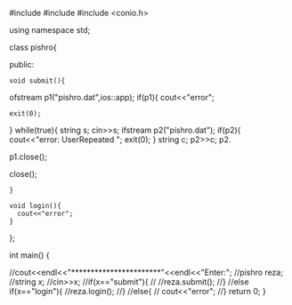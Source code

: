 #include <iostream>
#include <fstream>
#include <conio.h>

using namespace std;

class pishro{

public:

    void submit(){

   ofstream p1("pishro.dat",ios::app);
if(p1){
    cout<<"error";

    exit(0);
}
while(true){
string s;
cin>>s;
 ifstream p2("pishro.dat");
if(p2){
    cout<<"error: UserRepeated ";
       exit(0);
}
string c;
p2>>c;
p2.

p1.close();



close();

    }

    void login(){
      cout<<"error";
    }
};


int main()
{


//cout<<endl<<"***********************"<<endl<<"Enter:";
//pishro reza;
//string x;
//cin>>x;
//if(x=="submit"){
//
//reza.submit();
//}
//else if(x=="login"){
//reza.login();
//}
//else{
//    cout<<"error";
//}
    return 0;
}
